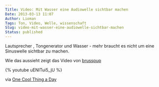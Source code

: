```yaml
---
Title: Video: Mit Wasser eine Audiowelle sichtbar machen
Date: 2013-03-13 11:07
Author: Lioman
Tags: Ton, Video, Welle, wissenschaft
Slug: video-mit-wasser-eine-audiowelle-sichtbar-machen
Status: published
---
```


Lautsprecher , Tongenerator und Wasser - mehr braucht es nicht um eine
Sinuswelle sichtbar zu machen.

Wie das aussieht zeigt das Video von
[brusspup](http://www.facebook.com/pages/Brusspup/158773774166995)

{% youtube uENITui5_jU %}

via [One Cool Thing a Day](http://www.onecoolthingaday.com/today/2013/3/13/see-an-actual-sound-wave.html)

